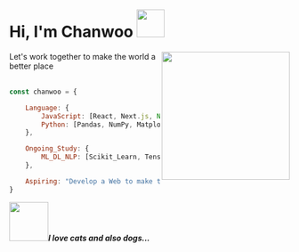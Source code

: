 # Hi, I'm Chanwoo  <img src="https://user-images.githubusercontent.com/53497516/218467860-49b19aef-2e09-4f23-ae76-69b32f4c9d6e.gif" width="50">

<img align='right' src="https://user-images.githubusercontent.com/53497516/218425161-d2292a9a-87a9-48c9-9a7c-44c5c164056e.png" width="230">

<span>Let's work together to make the world a better place</span>
</br>
</br>


```javascript
const chanwoo = {

    Language: {
        JavaScript: [React, Next.js, Node.js],
        Python: [Pandas, NumPy, Matplotlib, Seaborn, Plotly]
    },

    Ongoing_Study: {
        ML_DL_NLP: [Scikit_Learn, TensorFlow, PyTorch, SpaCy, NLTK],
    },

    Aspiring: "Develop a Web to make the world a better place"
}
```

<img src="https://user-images.githubusercontent.com/53497516/218422456-8a0a7ea3-e6a6-450b-8b78-9fd762ba2a85.png" width="70"><em><b>I love cats and also dogs...</em>
